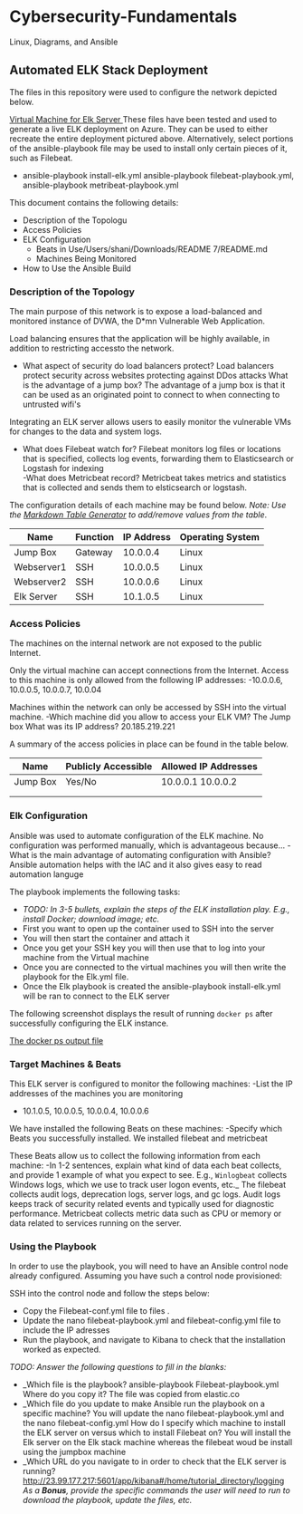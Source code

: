 # Cybersecurity-Fundamentals
Linux, Diagrams, and Ansible
## Automated ELK Stack Deployment

The files in this repository were used to configure the network depicted below.

<a href="https://drive.google.com/file/d/1pM2n5yP3j7d3UVtHTCKwpP0tOBvhQGH9/view?usp=sharing"> Virtual Machine for Elk Server </a>
 These files have been tested and used to generate a live ELK deployment on Azure. They can be used to either recreate the entire deployment pictured above. Alternatively, select portions of the ansible-playbook file may be used to install only certain pieces of it, such as Filebeat.

  - ansible-playbook install-elk.yml ansible-playbook filebeat-playbook.yml, ansible-playbook metribeat-playbook.yml

This document contains the following details:
- Description of the Topologu
- Access Policies
- ELK Configuration
  - Beats in Use/Users/shani/Downloads/README 7/README.md
  - Machines Being Monitored
- How to Use the Ansible Build


### Description of the Topology

The main purpose of this network is to expose a load-balanced and monitored instance of DVWA, the D*mn Vulnerable Web Application.

Load balancing ensures that the application will be highly available, in addition to restricting accessto the network.
- What aspect of security do load balancers protect? Load balancers protect security across websites protecting against DDos attacks 
What is the advantage of a jump box? The advantage of a jump box is that it can be used as an originated point to connect to when connecting to untrusted wifi's

Integrating an ELK server allows users to easily monitor the vulnerable VMs for changes to the data and system logs.
- What does Filebeat watch for? Filebeat monitors log files or locations that is specified, collects log events, forwarding them to Elasticsearch or Logstash for indexing  
-What does Metricbeat record? Metricbeat takes metrics and statistics that is collected and sends them to elsticsearch or logstash.

The configuration details of each machine may be found below.
_Note: Use the [Markdown Table Generator](http://www.tablesgenerator.com/markdown_tables) to add/remove values from the table_.

| Name     | Function | IP Address | Operating System |
|----------|----------|------------|------------------|
| Jump Box | Gateway  | 10.0.0.4   | Linux            |
|Webserver1| SSH      | 10.0.0.5   | Linux            |
|Webserver2| SSH      | 10.0.0.6   | Linux            |
|Elk Server| SSH      | 10.1.0.5   | Linux            |

### Access Policies

The machines on the internal network are not exposed to the public Internet. 

Only the virtual machine can accept connections from the Internet. Access to this machine is only allowed from the following IP addresses: 
-10.0.0.6, 10.0.0.5, 10.0.0.7, 10.0.04

Machines within the network can only be accessed by SSH into the virtual machine. 
-Which machine did you allow to access your ELK VM? The Jump box 
What was its IP address? 20.185.219.221

A summary of the access policies in place can be found in the table below.

| Name     | Publicly Accessible | Allowed IP Addresses |
|----------|---------------------|----------------------|
| Jump Box | Yes/No              | 10.0.0.1 10.0.0.2    |
|          |                     |                      |
|          |                     |                      |

### Elk Configuration

Ansible was used to automate configuration of the ELK machine. No configuration was performed manually, which is advantageous because...
-What is the main advantage of automating configuration with Ansible? Ansible automation helps with the IAC and it also gives easy to read automation languge 

The playbook implements the following tasks:
- _TODO: In 3-5 bullets, explain the steps of the ELK installation play. E.g., install Docker; download image; etc._
- First you want to open up the container used to SSH into the server
- You will then start the container and attach it 
- Once you get your SSH key you will then use that to log into your machine from the Virtual machine 
- Once you are connected to the virtual machines you will then write the playbook for the Elk.yml file.
- Once the Elk playbook is created the ansible-playbook install-elk.yml will be ran to connect to the ELK server 

The following screenshot displays the result of running `docker ps` after successfully configuring the ELK instance.

[The docker ps output file](https://docs.google.com/document/d/1b3ATwViEJDZK7-Wqp3nMkllh0rqUsJNTo5R7SIfEdVA/edit?usp=sharing) 


### Target Machines & Beats
This ELK server is configured to monitor the following machines:
-List the IP addresses of the machines you are monitoring 
- 10.1.0.5, 10.0.0.5, 10.0.0.4, 10.0.0.6

We have installed the following Beats on these machines:
-Specify which Beats you successfully installed. We installed filebeat and metricbeat 

These Beats allow us to collect the following information from each machine:
-In 1-2 sentences, explain what kind of data each beat collects, and provide 1 example of what you expect to see. E.g., `Winlogbeat` collects Windows logs, which we use to track user logon events, etc._
The filebeat collects audit logs, deprecation logs, server logs, and gc logs. Audit logs keeps track of security related events and typically used for diagnostic performance.
Metricbeat collects metric data such as CPU or memory or data related to services running on the server. 
### Using the Playbook
In order to use the playbook, you will need to have an Ansible control node already configured. Assuming you have such a control node provisioned: 

SSH into the control node and follow the steps below:
- Copy the Filebeat-conf.yml file to files .
- Update the nano filebeat-playbook.yml and filebeat-config.yml file to include the IP adresses 
- Run the playbook, and navigate to Kibana to check that the installation worked as expected.

_TODO: Answer the following questions to fill in the blanks:_
- _Which file is the playbook? ansible-playbook Filebeat-playbook.yml Where do you copy it? The file was copied from elastic.co
- _Which file do you update to make Ansible run the playbook on a specific machine? You will update the nano filebeat-playbook.yml and the nano filebeat-config.yml How do I specify which machine to install the ELK server on versus which to install Filebeat on? You will install the Elk server on the Elk stack machine whereas the filebeat woud be install using the jumpbox machine 
- _Which URL do you navigate to in order to check that the ELK server is running? http://23.99.177.217:5601/app/kibana#/home/tutorial_directory/logging
_As a **Bonus**, provide the specific commands the user will need to run to download the playbook, update the files, etc._


